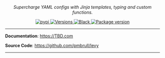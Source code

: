 <p align="center">
    <em>Supercharge YAML configs with Jinja templates, typing and custom functions.</em>
</p>
<p align="center">
<a href="https://pypi.org/project/levy/" target="_blank">
    <img src="https://img.shields.io/pypi/v/levy.svg" alt="pypi">
</a>
<a href="https://pypi.org/project/levy/" target="_blank">
    <img src="https://img.shields.io/pypi/pyversions/levy.svg" alt="Versions">
</a>
<a href="https://github.com/psf/black" target="_blank">
    <img src="https://img.shields.io/badge/code%20style-black-000000.svg" alt="Black">
</a>
<a href="https://github.com/pmbrull/levy" target="_blank">
    <img src="https://github.com/pmbrull/levy/actions/workflows/CI.yaml/badge.svg" alt="Package version">
</a>
</p>

---

**Documentation**: <a href="TBD" target="_blank">https://TBD.com</a>

**Source Code**: <a href="https://github.com/pmbrull/levy" target="_blank">https://github.com/pmbrull/levy</a>

---